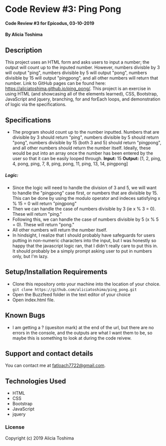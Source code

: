 # Code Review #3: Ping Pong

#### Code Review #3 for Epicodus, 03-10-2019

#### By **Alicia Toshima**

## Description

This project uses an HTML form and asks users to input a number; the output will count up to the inputed number. However, numbers divisble by 3 will output "ping", numbers divisible by 5 will output "pong", numbers divisible by 15 will output "pingpong", and all other numbers will return that number. Link to GitHub pages can be found here: https://aliciatoshima.github.io/ping_pong/. This project is an exercise in using HTML (and showcasing all of the elements learned), CSS, Bootstrap, JavaScript and jquery, branching, for and forEach loops, and demonstration of logic via the specifications.

## Specifications
* The program should count up to the number inputted. Numbers that are divisible by 3 should return "ping", numbers divisible by 5 should return "pong", numbers divisible by 15 (both 3 and 5) should return "pingpong", and all other numbers should return the number itself. Ideally, these would be put into an array once the number has been entered by the user so that it can be easily looped through.
**Input:** 15
**Output:** [1, 2, ping, 4, pong, ping, 7, 8, ping, pong, 11, ping, 13, 14, pingpong]

##### Logic:
* Since the logic will need to handle the division of 3 and 5, we will want to handle the "pingpong" case first, or numbers that are divisible by 15. This can be done by using the modulo operator and indeces satisfying x % 15 = 0 will return "pingpong"
* Then we can handle the case of numbers divisible by 3 (ie x % 3 = 0). These will return "ping."
* Following this, we can handle the case of numbers divisible by 5 (x % 5 = 0). These will return "pong."
* All other numbers will return the number itself.
* In hindsight, I realize that I should probably have safeguards for users putting in non-numeric characters into the input, but I was honestly so happy that the javascript logic ran, that I didn't really care to put this in. It should probably be a simply prompt asking user to put in numbers only, but I'm lazy.



## Setup/Installation Requirements

* Clone this repository onto your machine into the location of your choice.
`git clone https://github.com/aliciatoshima/ping_pong.git`
* Open the Buzzfeed folder in the text editor of your choice
* Open index.html file.

## Known Bugs

* I am getting a ? (quesiton mark) at the end of the url, but there are no errors in the console, and the outputs are what I want them to be, so maybe this is something to look at during the code reivew.

## Support and contact details

You can contact me at fatloach7722@gmail.com.

## Technologies Used

- HTML
- CSS
- Bootstrap
- JavaScript
- jquery

### License

Copyright (c) 2019 Alicia Toshima
